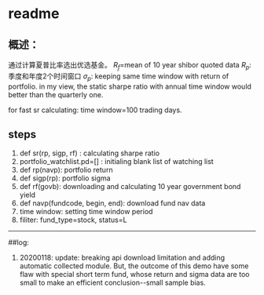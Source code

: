 # readme

## 概述：
通过计算夏普比率选出优选基金。
$R_{f}$=mean of 10 year shibor quoted data
$R_{p}$:季度和年度2个时间窗口
$\sigma_{p}$: keeping same time window with return of portfolio.
in my view, the static sharpe ratio with annual time window would better than the quarterly one. 

for fast sr calculating: time window=100 trading days.

## steps
1. def sr(rp, sigp, rf) : calculating sharpe ratio
2. portfolio_watchlist.pd=\[\] : initialing blank list of watching list
3. def rp(navp): portfolio return 
4. def sigp(rp): portfolio sigma
5. def rf(govb): downloading and calculating 10 year government bond yield
6. def navp(fundcode, begin, end): download fund nav data
7. time window: setting time window period
8. filiter: fund_type=stock, status=L


-----
##log:
1. 20200118: update: breaking api download limitation and adding automatic collected module. But, the outcome of this demo have some flaw with special short term fund, whose return and sigma data are too small to make an efficient conclusion--small sample bias.
